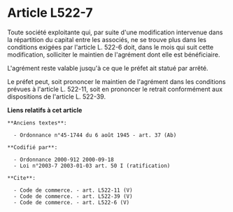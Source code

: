 # Article L522-7

Toute société exploitante qui, par suite d'une modification intervenue dans la répartition du capital entre les associés, ne
se trouve plus dans les conditions exigées par l'article L. 522-6 doit, dans le mois qui suit cette modification, solliciter
le maintien de l'agrément dont elle est bénéficiaire.

L'agrément reste valable jusqu'à ce que le préfet ait statué par arrêté.

Le préfet peut, soit prononcer le maintien de l'agrément dans les conditions prévues à l'article L. 522-11, soit en prononcer
le retrait conformément aux dispositions de l'article L. 522-39.

**Liens relatifs à cet article**

	**Anciens textes**:

	  - Ordonnance n°45-1744 du 6 août 1945 - art. 37 (Ab)

	**Codifié par**:

	  - Ordonnance 2000-912 2000-09-18
	  - Loi n°2003-7 2003-01-03 art. 50 I (ratification)

	**Cite**:

	  - Code de commerce. - art. L522-11 (V)
	  - Code de commerce. - art. L522-39 (V)
	  - Code de commerce. - art. L522-6 (V)
